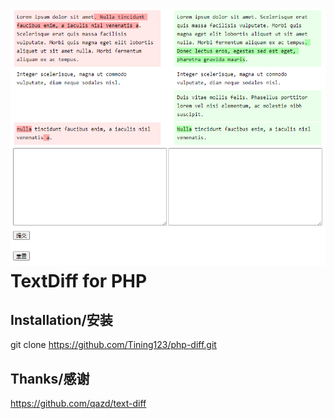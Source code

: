 
![DiffText Example](https://github.com/Tining123/php-diff/blob/f581686472f9569082c12bb3d7c49b3a5e0c3fc2/doc/img.png?raw=true)
TextDiff for PHP
=======

Installation/安装
------------
git clone https://github.com/Tining123/php-diff.git

Thanks/感谢
------------
https://github.com/qazd/text-diff
